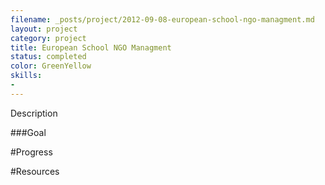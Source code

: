 ```yaml
---
filename: _posts/project/2012-09-08-european-school-ngo-managment.md
layout: project
category: project
title: European School NGO Managment
status: completed 
color: GreenYellow
skills:
- 
---
```


Description


###Goal


#Progress


#Resources

